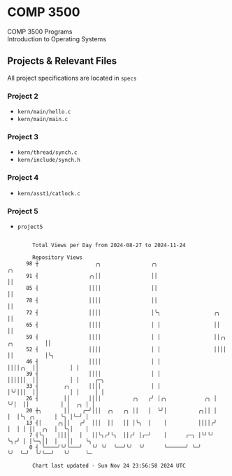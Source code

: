 # COMP 3500
COMP 3500 Programs  
Introduction to Operating Systems  
## Projects & Relevant Files
All project specifications are located in `specs`
### Project 2
- `kern/main/hello.c`
- `kern/main/main.c`
### Project 3
- `kern/thread/synch.c`
- `kern/include/synch.h`
### Project 4
- `kern/asst1/catlock.c`
### Project 5
- `project5`

```

        Total Views per Day from 2024-08-27 to 2024-11-24

        Repository Views
      98 ┼                  ╭╮                ╭╮                                      ╭╮
      91 ┤                ╭╮││                ││                                      ││
      85 ┤                ││││                ││                                      ││
      78 ┤                ││││                ││                                      ││
      72 ┤                ││││                │╰╮                 ╭╮                  ││
      65 ┤                ││││                │ │                 ││                  ││
      59 ┤                ││││                │ │                 ││╭╮    ╭╮          ││
      52 ┤                ││││                │ │                 ││││    ││          │╰╮
      46 ┤                ││││                │ │                 ││││╭╮  ││          │ │
      39 ┤                ││││                │ │                 ││││││  ││          │ │     ╭─╮
      33 ┤        ╭╮      ││││                │ │                 │╰╯│││  ││          │ │     │ │
      26 ┤        ││      ││││          ╭╮   ╭╯ │╭╮            ╭╮ │  ╰╯│  ││          │ │  ╭╮ │ │
      20 ┼╮       ││    ╭─╯│││  ╭╮   ╭╮ ││   │  ╰╯│          ╭╮││ │    │  │╰╮ ╭╮      │ ╰╮ │╰─╯ │
      13 ┤│     ╭╮││   ╭╯  │││  ││   ││ │╰╮  │    │          ││││╭╯    │  │ │ ││  ╭╮  │  ╰╮│    │
       7 ┤╰╮    ││││   │   ││╰╮╭╯╰╮  ││╭╯ │╭─╯    │      ╭─╮ │╰╯╰╯     ╰╮╭╯ │ │╰─╮││  │   ││    ╰╮
       0 ┤ ╰────╯╰╯╰───╯   ╰╯ ╰╯  ╰──╯╰╯  ╰╯      ╰──────╯ ╰─╯          ╰╯  ╰─╯  ╰╯╰──╯   ╰╯     ╰─

        Chart last updated - Sun Nov 24 23:56:58 2024 UTC
        
```
